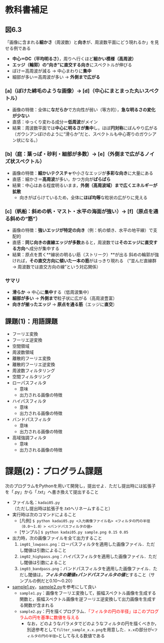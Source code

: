 # 教科書補足
## 図6.3
「画像に含まれる**細かさ**（周波数）と**向き**が、周波数平面にどう現れるか」を見せる例である
- **中心＝DC（平均明るさ）**，周りへ行くほど**細かい模様（高周波）**
- **エッジ（輪郭）の“向き”に直交する向き**にスペクトルが伸びる
- ぼけ＝高周波が減る → 中心まわりに**集中**
- 細部が多い＝高周波が多い → **外側まで広がる**
### [a]（ぼけた綿毛のような画像）→ [d]（中心にまとまった丸いスペクトル）
- 画像の特徴：全体に**なだらか**で方向性が弱い（等方的），**急な明るさの変化が少ない**
- 直感：ゆっくり変わる成分＝**低周波**がメイン
- 結果：周波数平面では**中心に明るさが集中**し，ほぼ**円対称**にぼんやり広がる
    （ガウシアンぼけのように“滑らか”だと、スペクトルも中心寄りのガウシアン状になる。）
### [b]（庭：葉っぱ・砂利・細部が多数）→ [e]（外側まで広がるノイズ状スペクトル）
- 画像の特徴：**細かいテクスチャ**や小さなエッジが**多彩な向き**に大量にある
- 直感：細かさ＝**高周波**が多い，かつ方向が**ばらばら**
- 結果：中心はある程度明るいまま，**外側（高周波域）まで広くエネルギーが拡散**
	- 向きがばらけているため，全体に**ほぼ均等**な粒状の広がりに見える
### [c]（帆船：斜めの帆・マスト・水平の海面が強い）→ [f]（原点を通る斜めの“筋”）
- 画像の特徴：**強いエッジが特定の向き**（例：帆の傾き、水平の地平線）で支配的
- 直感：**同じ向きの直線エッジが多数**あると，周波数では**そのエッジに直交する方向**へ成分が集中する
- 結果：原点を貫く**線状の明るい筋（ストリーク）**が出る
    斜めの輪郭が強ければ，**その直交方向に傾いた一本の筋**がはっきり現れる
    （“並んだ直線群 → 周波数では直交方向の線”という対応関係）
### サマリ
- **滑らか** → 中心に**集中**する（低周波集中）
- **細部が多い** → **外側まで**粒子状に広がる（高周波豊富）
- **向きが揃ったエッジ** → **原点を通る筋**（エッジに**直交**）

## 課題(1)：用語課題
- フーリエ変換
- フーリエ逆変換
- 空間領域
- 周波数領域
- 離散的フーリエ変換
- 離散的フーリエ逆変換
- 周波数フィルタリング
- 空間フィルタリング
- ローパスフィルタ
	- 意味
	- 出力される画像の特徴
- ハイパスフィルタ
	- 意味
	- 出力される画像の特徴
- バンドパスフィルタ
	- 意味
	- 出力される画像の特徴
- 高域強調フィルタ
	- 意味
	- 出力される画像の特徴

# 課題(2)：プログラム課題
次のプログラムをPythonを用いて開発し，提出せよ．ただし提出時には拡張子を「.py」から「.txt」へ書き換えて提出すること
- ファイル名：`kadai05.py`（ただし提出時は拡張子を.txtへリネームすること）
- 実行時は次のコマンドによること
    - [凡例] `$ python kadai05.py <入力画像ファイル名> <フィルタの円の半径（0.0～1.0）> <バンドパスフィルタの値>`
    - [サンプル] `$ python kadai05.py sample.png 0.15 0.05`
- 出力時，次の画像ファイルを全て出力すること
	1. `img01_lowpass.png`：ローパスフィルタを適用した画像ファイル．ただし閾値は引数によること
	2. `img02_highpass.png`：ハイパスフィルタを適用した画像ファイル．ただし閾値は引数によること
	3. `img03_bandpass.png`：バンドパスフィルタを適用した画像ファイル．ただし閾値は，***フィルタの閾値±バンドパスフィルタの値***とすること（サンプルの例だと0.10～0.20）
- [sample1.py](sample1.py)，[sample2.py](sample2.py)を参考にして良い
	- `sample1.py`：画像をフーリエ変換して，振幅スペクトル画像を生成する関数と，振幅スペクトル画像を逆フーリエ逆変換して出力画像を生成する関数が含まれる
	- `sample2.py`：円を描くプログラム．<font color=red>「フィルタの円の半径」はこのプログラムの円を基準に数値を与える</font>
		- なお，どのようなパラメタでどのようなフィルタの円を描くべきか，別途参考として`filter_sample_x.x.png`を用意した．`x.x`の部分が`<フィルタの円の半径>`として与える数値である
